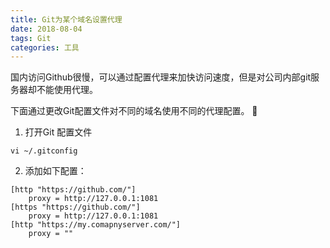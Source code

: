 ```yaml
---
title: Git为某个域名设置代理
date: 2018-08-04
tags: Git
categories: 工具
---
```


国内访问Github很慢，可以通过配置代理来加快访问速度，但是对公司内部git服务器却不能使用代理。

下面通过更改Git配置文件对不同的域名使用不同的代理配置。

<!-- more -->

1. 打开Git 配置文件
```shell
vi ~/.gitconfig
```
2. 添加如下配置：
```shell
[http "https://github.com/"]
    proxy = http://127.0.0.1:1081
[https "https://github.com/"]
    proxy = http://127.0.0.1:1081
[http "https://my.comapnyserver.com/"]
    proxy = ""
```

